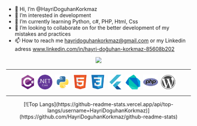 - 👋 Hi, I’m @HayriDoguhanKorkmaz
- 👀 I’m interested in development
- 🌱 I’m currently learning Python, c#, PHP, Html, Css
- 💞️ I’m looking to collaborate on for the better development of my mistakes and practices
- 📫 How to reach me hayridoguhankorkmaz@gmail.com or my Linkedin adress www.linkedin.com/in/hayri-doğuhan-korkmaz-85608b202

<div id="header" align="center">
<img src="https://media2.giphy.com/media/v1.Y2lkPTc5MGI3NjExMzBkODVvazNraDNzbDMzZ21jZ3phZTh3d2p4MXNjYnEyNG51bzdzayZlcD12MV9pbnRlcm5hbF9naWZfYnlfaWQmY3Q9Zw/scZPhLqaVOM1qG4lT9/giphy.gif" width="100"/>
</div>
<hr>
<div id="skills" align="center">
  <img src="https://github.com/devicons/devicon/blob/master/icons/csharp/csharp-original.svg" title="Csharp" alt="Csharp" width="40" height="40"/>&nbsp;
  <img src="https://github.com/devicons/devicon/blob/master/icons/dotnetcore/dotnetcore-original.svg" title="Dotnetcore" alt="Dotnetcore" width="40" height="40"/>&nbsp;
  <img src="https://github.com/devicons/devicon/blob/master/icons/python/python-original.svg" title="Python" alt="Python" width="40" height="40"/>&nbsp;
  <img src="https://github.com/devicons/devicon/blob/master/icons/html5/html5-original.svg" title="Html" alt="Html" width="40" height="40"/>&nbsp;
  <img src="https://github.com/devicons/devicon/blob/master/icons/css3/css3-original.svg" title="Css" alt="Css" width="40" height="40"/>&nbsp;
  <img src="https://github.com/devicons/devicon/blob/master/icons/flutter/flutter-original.svg" title="Flutter" alt="Flutter" width="40" height="40"/>&nbsp;
  <img src="https://github.com/devicons/devicon/blob/master/icons/dart/dart-original.svg" title="Dart" alt="Dart" width="40" height="40"/>&nbsp;
  <img src="https://github.com/devicons/devicon/blob/master/icons/php/php-original.svg" title="Php" alt="Php" width="40" height="40"/>&nbsp;
  <img src="https://github.com/devicons/devicon/blob/master/icons/wordpress/wordpress-plain.svg" title="Wordpress" alt="Wordpress" width="40" height="40"/>&nbsp;
</div>
<hr>
<div id="stats" align="center">
[![Top Langs](https://github-readme-stats.vercel.app/api/top-langs/username=HayriDoguhanKorkmaz)](https://github.com/HayriDoguhanKorkmaz/github-readme-stats)
</div>
<!---
HayriDoguhanKorkmaz/HayriDoguhanKorkmaz is a ✨ special ✨ repository because its `README.md` (this file) appears on your GitHub profile.
You can click the Preview link to take a look at your changes.
--->
